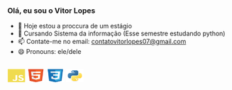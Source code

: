 ### Olá, eu sou o Vitor Lopes

- 🔭 Hoje estou a proccura de um estágio
- 🌱 Cursando Sistema da informação (Esse semestre estudando python)
- 📫 Contate-me no email: contatovitorlopes07@gmail.com
- 😄 Pronouns: ele/dele



<div style="display: inline_block"><br>
  <img align="center" alt="Js" height="30" width="40" src="https://raw.githubusercontent.com/devicons/devicon/master/icons/javascript/javascript-plain.svg">
  <img align="center" alt="HTML" height="30" width="40" src="https://raw.githubusercontent.com/devicons/devicon/master/icons/html5/html5-original.svg">
  <img align="center" alt="CSS" height="30" width="40" src="https://raw.githubusercontent.com/devicons/devicon/master/icons/css3/css3-original.svg">
  <img align="center" alt="Python" height="30" width="40" src="https://raw.githubusercontent.com/devicons/devicon/master/icons/python/python-original.svg">
</div>

#





